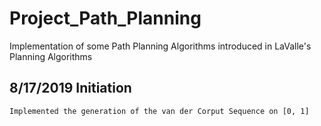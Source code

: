 # Project_Path_Planning
Implementation of some Path Planning Algorithms introduced in LaValle's Planning Algorithms
## 8/17/2019 Initiation
    Implemented the generation of the van der Corput Sequence on [0, 1]
